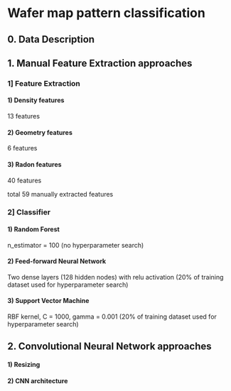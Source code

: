 # Wafer map pattern classification

## 0. Data Description

## 1. Manual Feature Extraction approaches

### 1] Feature Extraction
#### 1) Density features
13 features
#### 2) Geometry features
6 features
#### 3) Radon features
40 features

total 59 manually extracted features

### 2] Classifier
#### 1) Random Forest
n_estimator = 100 
(no hyperparameter search)
#### 2) Feed-forward Neural Network
Two dense layers (128 hidden nodes) with relu activation
(20% of training dataset used for hyperparameter search)
#### 3) Support Vector Machine
RBF kernel, C = 1000, gamma = 0.001
(20% of training dataset used for hyperparameter search)

## 2. Convolutional Neural Network approaches
#### 1) Resizing
#### 2) CNN architecture
